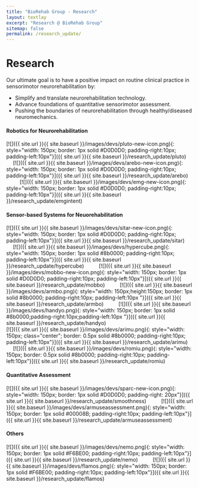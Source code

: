 ```yaml
---
title: "BioRehab Group - Research"
layout: textlay
excerpt: "Research @ BioRehab Group"
sitemap: false
permalink: /research_update/
---
```


# Research

Our ultimate goal is to have a positive impact on routine clinical practice in sensorimotor neurorehabilitation by: 
* Simplify and translate neurorehabilitation technology.
* Advance foundations of quantitative sensorimotor assessment.
* Pushing the boundaries of neurorehabilitation through healthy/diseased neuromechanics.

#### **Robotics for Neurorehabilitation**
[![]({{ site.url }}{{ site.baseurl }}/images/devs/pluto-new-icon.png){: style="width: 150px; border: 1px solid #D0D0D0; padding-right:10px; padding-left:10px"}]({{ site.url }}{{ site.baseurl }}/research_update/pluto) &emsp; &emsp; 
[![]({{ site.url }}{{ site.baseurl }}/images/devs/arebo-new-icon.png){: style="width: 150px; border: 1px solid #D0D0D0; padding-right:10px; padding-left:10px"}]({{ site.url }}{{ site.baseurl }}/research_update/arebo) &emsp; &emsp; 
[![]({{ site.url }}{{ site.baseurl }}/images/devs/emg-new-icon.png){: style="width: 150px; border: 1px solid #D0D0D0; padding-right:10px; padding-left:10px"}]({{ site.url }}{{ site.baseurl }}/research_update/emgintent)

#### **Sensor-based Systems for Neuorehabilitation**
[![]({{ site.url }}{{ site.baseurl }}/images/devs/sitar-new-icon.png){: style="width: 150px; border: 1px solid #D0D0D0; padding-right:10px; padding-left:10px"}]({{ site.url }}{{ site.baseurl }}/research_update/sitar) &emsp; &emsp; 
[![]({{ site.url }}{{ site.baseurl }}/images/devs/hypercube.png){: style="width: 150px; border: 1px solid #8b0000; padding-right:10px; padding-left:10px"}]({{ site.url }}{{ site.baseurl }}/research_update/hypercube) &emsp; &emsp; 
[![]({{ site.url }}{{ site.baseurl }}/images/devs/mobbo-new-icon.png){: style="width: 150px; border: 1px solid #D0D0D0; padding-right:10px; padding-left:10px"}]({{ site.url }}{{ site.baseurl }}/research_update/mobbo) &emsp; &emsp;
[![]({{ site.url }}{{ site.baseurl }}/images/devs/armbo.png){: style="width: 150px;height:150px; border: 1px solid #8b0000; padding-right:10px; padding-left:10px  "}]({{ site.url }}{{ site.baseurl }}/research_update/armbo) &emsp; &emsp;
[![]({{ site.url }}{{ site.baseurl }}/images/devs/handyo.png){: style="width: 150px;  border: 1px solid #8b0000;padding-right:10px;padding-left:10px "}]({{ site.url }}{{ site.baseurl }}/research_update/handyo) 
 <br>
[![]({{ site.url }}{{ site.baseurl }}/images/devs/arimu.png){: style="width: 150px; class="center"; border: 0.5px solid #8b0000; padding-right:10px; padding-left:10px"}]({{ site.url }}{{ site.baseurl }}/research_update/arimu) &emsp; &emsp; 
[![]({{ site.url }}{{ site.baseurl }}/images/devs/romiu.png){: style="width: 150px; border: 0.5px solid #8b0000; padding-right:10px; padding-left:10px"}]({{ site.url }}{{ site.baseurl }}/research_update/romiu) &emsp; &emsp;

#### **Quantitative Assessment**
[![]({{ site.url }}{{ site.baseurl }}/images/devs/sparc-new-icon.png){: style="width: 150px; border: 1px solid #D0D0D0; padding-right: 20px"}]({{ site.url }}{{ site.baseurl }}/research_update/smoothness) &emsp; &emsp;
[![]({{ site.url }}{{ site.baseurl }}/images/devs/armuseassessment.png){: style="width: 150px; border: 1px solid #00008B; padding-right:10px; padding-left:10px"}]({{ site.url }}{{ site.baseurl }}/research_update/armuseassessment)

#### **Others**
[![]({{ site.url }}{{ site.baseurl }}/images/devs/nemo.png){: style="width: 150px; border: 1px solid #F6BE00; padding-right:10px; padding-left:10px"}]({{ site.url }}{{ site.baseurl }}/research_update/nemo) &emsp; &emsp;
[![]({{ site.url }}{{ site.baseurl }}/images/devs/flamos.png){: style="width: 150px; border: 1px solid #F6BE00; padding-right:10px; padding-left:10px"}]({{ site.url }}{{ site.baseurl }}/research_update/flamos) &emsp; &emsp;
